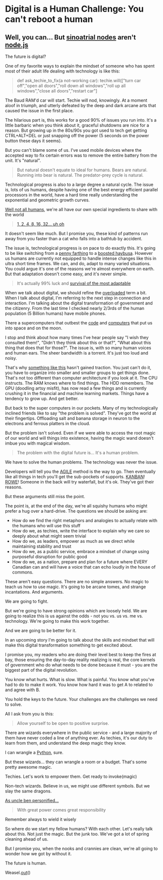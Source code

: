 # Digital is a Human Challenge: You can't reboot a human
## Well, you can... But [sinoatrial nodes](https://en.wikipedia.org/wiki/Sinoatrial_node) aren't [node.js](https://nodejs.org/en/)

The future is digital?

One of my favorite ways to explain the mindset of someone who has spent most of their adult life dealing with technology is like this:

> def ask_techie_to_fix(a not-working car): techie.will(["turn car off","open all doors","roll down all windows","roll up all windows","close all doors","restart car"]

The Baud RAM'd car will start. Techie will nod, knowingly. At a moment aloof in triumph, and utterly defeated by the deep and dark arcane arts that caused the issue in the first place.

The hilarious part is, this works for a good 90% of issues you run into. It's a little barbaric when you think about it, graceful shutdowns are nice for a reason. But growing up in the 80s/90s you got used to tech get getting CTRL+ALT+DEL or just snapping off the power (5 seconds on the power button these days it seems). 

But you can't blame some of us. I've used mobile devices where the accepted way to fix certain errors was to remove the entire battery from the unit. It's "natural".

> But natural doesn't equate to ideal for humans. Bears are natural. Running into bear is natural. The predator-prey cycle is natural. 

Technological progress is also to a large degree a natural cycle. The issue is, lots of us humans, despite having one of the best energy efficient parallel processors in the world, have a hard time really understanding the exponential and geometric growth curves.

[Well not all humans](https://www.youtube.com/watch?v=e4PTvXtz4GM&t=11m00s), we're all have our own special ingredients to share with the world

> [1, 2, 4, 8, 16, 32... uh oh](https://en.wikipedia.org/wiki/Exponential_growth)

It doesn't seem like much. But I promise you, these kind of patterns run away from you faster than a cat who falls into a bathtub by accident.

The issue is, technological progress is on pace to do exactly this. It's going to be like switching from a [penny farthing](https://en.wikipedia.org/wiki/Penny-farthing) to a [boosted haybusa](https://www.youtube.com/watch?v=TrWQfjgIT6I). However us humans are currently not equipped to handle intense changes like this in ultra short time frames. We can, and do, adapt to many varied situations. You could argue it's one of the reasons we're almost everywhere on earth. But that adaptation doesn't come easy, and it's never simple.

> It's actually 99% luck and [survival of the most adaptable](https://www.youtube.com/watch?v=-L9uov8InsM)

When we talk about digital, we should refine the [overloaded](https://en.wikipedia.org/wiki/Function_overloading) term a bit. When I talk about digital, I'm referring to the next step in connection and interaction. I'm talking about the digital transformation of government and the citizenry. From the last time I checked nearly 2/3rds of the human population (5 Billion humans) have mobile phones.

There a supercomputers that outbest the [code](https://en.wikipedia.org/wiki/Margaret_Hamilton_(scientist)) and [computers](https://en.wikipedia.org/wiki/Core_rope_memory) that put us into space and on the moon.

I stop and think about how many times I've hear people say "I wish they consulted them!", "Didn't they think about this or that?", "What about this thing that does that for those?". The issue is, with so many human voices and human ears. The sheer bandwidth is a torrent. It's just too loud and noisy. 

That's why [something like this](https://en.wikipedia.org/wiki/Direct_democracy) hasn't gained traction. You just can't do it, you have to organize into smaller and smaller groups to get things done. That's not too different than computer architecture if you look at it. The CPU instructs. The RAM knows where to find things. The HDD remembers. The GPU (doodling artsy misfit), has now read a few things and is currently crushing it in the financial and machine learning markets. Things have a tendency to grow up. And get better.

But back to the super computers in our pockets. Many of my technologically inclined friends like to say "the problem is solved". They've got the world at their fingertips. Offloading salt and banana storage in neuron to the electrons and ferrous platters in the cloud.

But the problem isn't solved. Even if we were able to access the root magic of our world and will things into existence, having the magic wand doesn't imbue you with magical wisdom.

> The problem with the digital future is... It's a human problem.

We have to solve the human problems. The technology was never the issue.

Developers will tell you the [AGILE](https://en.wikipedia.org/wiki/Agile_software_development) method is the way to go. Then eventually like all things in tech you'll get the sub-pockets of supports. [KANBAN](https://en.wikipedia.org/wiki/Kanban)! [ROWE](https://en.wikipedia.org/wiki/ROWE)! Someone in the back will try waterfall, but it's ok. They've got their reasons.

But these arguments still miss the point.

The point is, at the end of the day, we're all squishy humans who might prefer a hug over a hard-drive. The questions we should be asking are:

* How do we find the right metaphors and analogies to actually relate with the humans who will use this stuff
* How do we, as techies, write the interface to explain why we care so deeply about what might seem trivial
* How do we, as leaders, empower as much as we direct while maintaining stability and trust
* How do we, as a public service, embrace a mindset of change using purposeful disruption for public good
* How do we, as a nation, prepare and plan for a future where EVERY Canadian can and will have a voice that can echo loudly in the house of commons.

These aren't easy questions. There are no simple answers. No magic to teach us how to use magic. It's going to be arcane tomes, and strange incantations. And arguments.

We are going to fight. 

But we're going to have strong opinions which are loosely held. We are going to realize this is us against the odds - not you vs. us vs. me vs. technology. We're going to make this work together. 

And we are going to be better for it.

In an upcoming story I'm going to talk about the skills and mindset that will make this digital transformation something to get excited about.

I promise you, my readers who are doing their level best to keep the fires at bay, those ensuring the day-to-day reality realizing is real, the core kernels of government who do what needs to be done because it must - you are the biggest part of the digital revolution.

You know what hurts. What is slow. What is painful. You know what you've had to do to make it work. You know how hard it was to get A to related to and agree with B.

You hold the keys to the future. Your challenges are the challenges we need to solve.

All I ask from you is this:

> Allow yourself to be open to positive surprise.

There are wizards everywhere in the public service - and a large majority of them have never coded a line of anything ever. As techies, it's our duty to learn from them, and understand the deep magic they know.

I can wrangle a [Python](https://www.python.org/), sure.

But these wizards... they can wrangle a room or a budget. That's some pretty awesome magic.

Techies. Let's work to empower them. Get ready to invoke(magic)

Non-tech wizards. Believe in us, we might use different symbols. But we slay the same dragons.

[As uncle ben personified...](https://en.wikipedia.org/wiki/Uncle_Ben#%22With_great_power_comes_great_responsibility%22)

> With great power comes great responsibility

Remember always to wield it wisely

So where do we start my fellow humans? With each other. Let's really talk about this. Not just the magic. But the junk too. We've got a lot of spring cleaning ahead of us.

But I promise you, when the nooks and crannies are clean, we're all going to wonder how we got by without it.

The future is human.

Weasel.[out](https://www.youtube.com/watch?v=6DPhFpZW5a8)()
